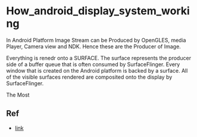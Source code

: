 # How_android_display_system_working

In Android Platform Image Stream can be Produced by OpenGLES, media Player, Camera view and NDK. Hence these are the Producer of Image. 

Everything is renedr onto a SURFACE. The surface represents the producer side of a buffer queue that is often consumed by SurfaceFlinger.
Every window that is created on the Android platform is backed by a surface.
All of the visible surfaces rendered are composited onto the display by SurfaceFlinger.

The Most 




## Ref
  * [link](https://source.android.com/docs/core/graphics)
